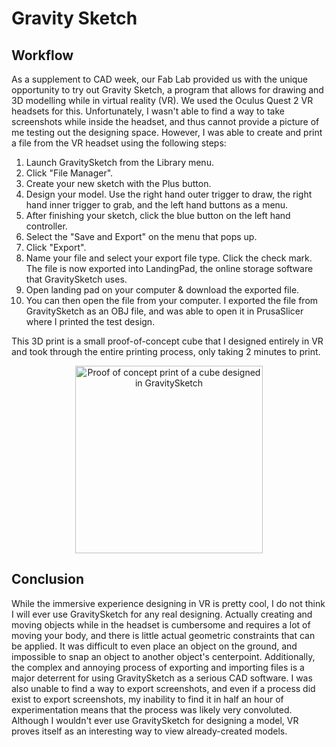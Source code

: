 # Gravity Sketch

## Workflow

As a supplement to CAD week, our Fab Lab provided us with the unique opportunity to try out Gravity Sketch, a program that allows for drawing and 3D modelling while in virtual reality (VR). We used the Oculus Quest 2 VR headsets for this. Unfortunately, I wasn't able to find a way to take screenshots while inside the headset, and thus cannot provide a picture of me testing out the designing space. However, I was able to create and print a file from the VR headset using the following steps:

1.	Launch GravitySketch from the Library menu.
2.	Click "File Manager".
3.	Create your new sketch with the Plus button.
4.  Design your model. Use the right hand outer trigger to draw, the right hand inner trigger to grab, and the left hand buttons as a menu.
5.	After finishing your sketch, click the blue button on the left hand controller.
6.	Select the "Save and Export" on the menu that pops up.
7.  Click "Export".
8.	Name your file and select your export file type. Click the check mark. The file is now exported into LandingPad, the online storage software that GravitySketch uses.
9.	Open landing pad on your computer & download the exported file.
10.	You can then open the file from your computer. I exported the file from GravitySketch as an OBJ file, and was able to open it in PrusaSlicer where I printed the test design.


This 3D print is a small proof-of-concept cube that I designed entirely in VR and took through the entire printing process, only taking 2 minutes to print.
<center>
<img src="../../../pics/week2/testCube.jpg" alt="Proof of concept print of a cube designed in GravitySketch" width="300"/>
</center>

## Conclusion

While the immersive experience designing in VR is pretty cool, I do not think I will ever use GravitySketch for any real designing. Actually creating and moving objects while in the headset is cumbersome and requires a lot of moving your body, and there is little actual geometric constraints that can be applied. It was difficult to even place an object on the ground, and impossible to snap an object to another object's centerpoint. Additionally, the complex and annoying process of exporting and importing files is a major deterrent for using GravitySketch as a serious CAD software. I was also unable to find a way to export screenshots, and even if a process did exist to export screenshots, my inability to find it in half an hour of experimentation means that the process was likely very convoluted. Although I wouldn't ever use GravitySketch for designing a model, VR proves itself as an interesting way to view already-created models.